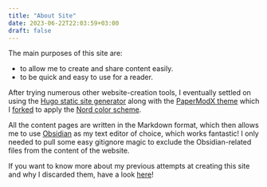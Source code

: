 ```yaml
---
title: "About Site"
date: 2023-06-22T22:03:59+03:00
draft: false
---
```

The main purposes of this site are:
- to allow me to create and share content easily.
- to be quick and easy to use for a reader.

After trying numerous other website-creation tools, I eventually settled on using the [Hugo static site generator](https://gohugo.io) along with the [PaperModX theme](https://reorx.github.io/hugo-PaperModX/) which I [forked](https://github.com/shzhe02/PaperModX-nordish) to apply the [Nord color scheme](https://www.nordtheme.com/).

All the content pages are written in the Markdown format, which then allows me to use [Obsidian](https://obsidian.md/) as my text editor of choice, which works fantastic! I only needed to pull some easy gitignore magic to exclude the Obsidian-related files from the content of the website.

If you want to know more about my previous attempts at creating this site and why I discarded them, have a look [here](logbook-site.md)!